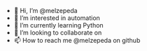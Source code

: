 - 👋 Hi, I’m @melzepeda
- 👀 I’m interested in automation
- 🌱 I’m currently learning Python
- 💞️ I’m looking to collaborate on 
- 📫 How to reach me @melzepeda on github

<!---
melzepeda/melzepeda is a ✨ special ✨ repository because its `README.md` (this file) appears on your GitHub profile.
You can click the Preview link to take a look at your changes.
--->
